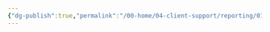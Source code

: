 ```yaml
---
{"dg-publish":true,"permalink":"/00-home/04-client-support/reporting/01-transaction-snapshot/","title":"Transaction Snapshot"}
---
```



